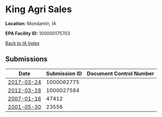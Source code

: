 # King Agri Sales

**Location:** Mondamin, IA

**EPA Facility ID:** 100000175703

[Back to IA Index](../../index.md)

## Submissions

| Date | Submission ID | Document Control Number |
|------|--------------|-------------------------|
| [2017-03-24](submissions/1000062775.md) | 1000062775 |  |
| [2012-03-28](submissions/1000027584.md) | 1000027584 |  |
| [2007-01-16](submissions/47412.md) | 47412 |  |
| [2001-05-30](submissions/23556.md) | 23556 |  |
